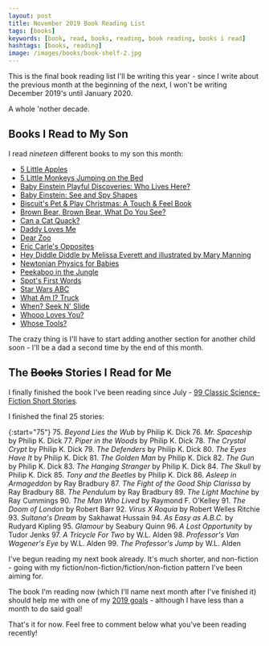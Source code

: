 ```yaml
---
layout: post
title: November 2019 Book Reading List
tags: [books]
keywords: [book, read, books, reading, book reading, books i read]
hashtags: [books, reading]
image: /images/books/book-shelf-2.jpg
---
```


This is the final book reading list I'll be writing this year - since I write about the previous month at the beginning of the next, I won't be writing December 2019's until January 2020.

A whole 'nother decade.

## Books I Read to My Son

I read *nineteen* different books to my son this month:

* [5 Little Apples](https://affiliates.abebooks.com/c/2462910/77416/2029?u=https://www.abebooks.com/products/isbn/9789888240661/30095366023)
* [5 Little Monkeys Jumping on the Bed](https://affiliates.abebooks.com/c/2462910/77416/2029?u=https://www.abebooks.com/products/isbn/9780395557013/22585205933)
* [Baby Einstein Playful Discoveries: Who Lives Here?](https://affiliates.abebooks.com/c/2462910/77416/2029?u=https://www.abebooks.com/products/isbn/9780439912570/30049430526)
* [Baby Einstein: See and Spy Shapes](https://affiliates.abebooks.com/c/2462910/77416/2029?u=https://www.abebooks.com/products/isbn/9780786808090/30364308154)
* [Biscuit's Pet & Play Christmas: A Touch & Feel Book](https://affiliates.abebooks.com/c/2462910/77416/2029?u=https://www.abebooks.com/products/isbn/9780060094706/22682139739)
* [Brown Bear, Brown Bear, What Do You See?](https://affiliates.abebooks.com/c/2462910/77416/2029?u=https://www.abebooks.com/products/isbn/9780805047905/30449175727)
* [Can a Cat Quack?](https://affiliates.abebooks.com/c/2462910/77416/2029?u=https://www.abebooks.com/products/isbn/9781403760159/19789527077)
* [Daddy Loves Me](https://affiliates.abebooks.com/c/2462910/77416/2029?u=https://www.abebooks.com/products/isbn/9780756634643/22808311918)
* [Dear Zoo](https://affiliates.abebooks.com/c/2462910/77416/2029?u=https://www.abebooks.com/products/isbn/9780140504460/30342770212)
* [Eric Carle's Opposites](https://affiliates.abebooks.com/c/2462910/77416/2029?u=https://www.abebooks.com/products/isbn/9780448445656/30502674509)
* [Hey Diddle Diddle by Melissa Everett and illustrated by Mary Manning](https://affiliates.abebooks.com/c/2462910/77416/2029?u=https://www.abebooks.com/products/isbn/9781770935365)
* [Newtonian Physics for Babies](https://affiliates.abebooks.com/c/2462910/77416/2029?u=https://www.abebooks.com/products/isbn/9781492656203/30369022981)
* [Peekaboo in the Jungle](https://affiliates.abebooks.com/c/2462910/77416/2029?u=https://www.abebooks.com/products/isbn/9780760760772/30350745445)
* [Spot's First Words](https://affiliates.abebooks.com/c/2462910/77416/2029?u=https://www.abebooks.com/products/isbn/9780399255328/22546349271)
* [Star Wars ABC](https://affiliates.abebooks.com/c/2462910/77416/2029?u=https://www.abebooks.com/products/isbn/9780545227384/30499770890)
* [What Am I? Truck](https://affiliates.abebooks.com/c/2462910/77416/2029?u=https://www.abebooks.com/products/isbn/9781465414298/30412458562)
* [When? Seek N' Slide](https://affiliates.abebooks.com/c/2462910/77416/2029?u=https://www.abebooks.com/products/isbn/9781934650721/30331161552)
* [Whooo Loves You?](https://affiliates.abebooks.com/c/2462910/77416/2029?u=https://www.abebooks.com/products/isbn/9780316070041/30238235616)
* [Whose Tools?](https://affiliates.abebooks.com/c/2462910/77416/2029?u=https://www.abebooks.com/products/isbn/9781419714313)

The crazy thing is I'll have to start adding another section for another child soon - I'll be a dad a second time by the end of this month.

## The ~~Books~~ Stories I Read for Me

I finally finished the book I've been reading since July - [99 Classic Science-Fiction Short Stories](https://www.amazon.com/gp/product/B07RKSDTFP/?tag=hendrixjoseph-20).

I finished the final 25 stories:

{:start="75"}
75. *Beyond Lies the Wub* by Philip K. Dick
76. *Mr. Spaceship* by Philip K. Dick
77. *Piper in the Woods* by Philip K. Dick
78. *The Crystal Crypt* by Philip K. Dick
79. *The Defenders* by Philip K. Dick
80. *The Eyes Have It* by Philip K. Dick
81. *The Golden Man* by Philip K. Dick
82. *The Gun* by Philip K. Dick
83. *The Hanging Stranger* by Philip K. Dick
84. *The Skull* by Philip K. Dick
85. *Tony and the Beetles* by Philip K. Dick
86. *Asleep in Armageddon* by Ray Bradbury
87. *The Fight of the Good Ship Clarissa* by Ray Bradbury
88. *The Pendulum* by Ray Bradbury
89. *The Light Machine* by Ray Cummings
90. *The Man Who Lived* by Raymond F. O’Kelley
91. *The Doom of London* by Robert Barr
92. *Virus X Roquia* by Robert Welles Ritchie
93. *Sultana's Dream* by Sakhawat Hussain
94. *As Easy as A.B.C.* by Rudyard Kipling
95. *Glamour* by Seabury Quinn
96. *A Lost Opportunity* by Tudor Jenks
97. *A Tricycle For Two* by W.L. Alden
98. *Professor's Van Wagener's Eye* by W.L. Alden
99. *The Professor's Jump* by W.L. Alden

I've begun reading my next book already. It's much shorter, and non-fiction - going with my fiction/non-fiction/fiction/non-fiction pattern I've been aiming for.

The book I'm reading now (which I'll name next month after I've finished it) should help me with one of my [2019 goals](https://www.joehxblog.com/2019-new-years-resolutions-goals/) - although I have less than a month to do said goal!

That's it for now. Feel free to comment below what you've been reading recently!